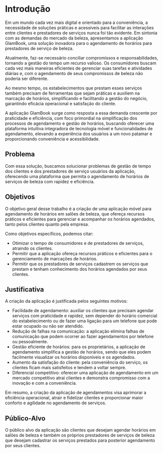 # Introdução

Em um mundo cada vez mais digital e orientado para a conveniência, a necessidade de soluções práticas e acessíveis para facilitar as interações entre clientes e prestadores de serviços nunca foi tão evidente. Em sintonia com as demandas do mercado da beleza, apresentamos a aplicação GlamBook, uma solução inovadora para o agendamento de horários para prestadores de serviço de beleza.

Atualmente, faz-se necessário conciliar compromissos e responsabilidades, tornando a gestão do tempo um recurso valioso. Os consumidores buscam cada vez mais maneiras eficientes de gerenciar suas tarefas e atividades diárias e, com o agendamento de seus compromissos de beleza não poderia ser diferente.

Ao mesmo tempo, os estabelecimentos que prestam esses serviços também precisam de ferramentas que sejam práticas e auxiliem na marcação de horários, simplificando e facilitando a gestão do negócio, garantindo eficácia operacional e satisfação do cliente.

A aplicação GlamBook surge como resposta a essa demanda crescente por praticidade e eficiência, com foco primordial na simplificação dos processos de agendamento e gestão de horários, buscando oferecer uma plataforma intuitiva integradora de tecnologia móvel e funcionalidades de agendamento, elevando a experiência dos usuários a um novo patamar e proporcionando conveniência e acessibilidade.

## Problema
Com essa solução, buscamos solucionar problemas de gestão de tempo dos clientes e dos prestadores de serviço usuários da aplicação, oferecendo uma plataforma que permita o agendamento de horários de serviços de beleza com rapidez e eficiência.

## Objetivos

O objetivo geral desse trabalho é a criação de uma aplicação móvel para agendamento de horários em salões de beleza, que ofereça recursos práticos e eficientes para gerenciar e acompanhar os horários agendados, tanto pelos clientes quanto pela empresa.

Como objetivos específicos, podemos citar:

- Otimizar o tempo de consumidores e de prestadores de serviços, atraindo os clientes.
- Permitir que a aplicação ofereça recursos práticos e eficientes para o gerenciamento de marcações de horários.
- Permitir que os prestadores de serviços cadastrem os serviços que prestam e tenham conhecimento dos horários agendados por seus clientes.

## Justificativa

A criação da aplicação é justificada pelos seguintes motivos:

- Facilidade de agendamento: auxiliar os clientes que precisam agendar serviços com praticidade e rapidez, sem depender do horário comercial do estabelecimento ou de fazer uma ligação para um telefone que pode estar ocupado ou não ser atendido.
- Redução de falhas na comunicação: a aplicação elimina falhas de comunicação que podem ocorrer ao fazer agendamentos por telefone ou pessoalmente.
- Gestão eficiente de horários: para os proprietários, a aplicação de agendamento simplifica a gestão de horários, sendo que eles podem facilmente visualizar os horários disponíveis e os agendados.
- Aumento da satisfação do cliente: pela conveniência do serviço, os clientes ficam mais satisfeitos e tendem a voltar sempre.
- Diferencial competitivo: oferecer uma aplicação de agendamento em um mercado competitivo atrai clientes e demonstra compromisso com a inovação e com a conveniência.

Em resumo, a criação da aplicação de agendamentos visa aprimorar a eficiência operacional, atrair e fidelizar clientes e proporcionar maior conforto e agilidade no agendamento de serviços.

## Público-Alvo

O público alvo da aplicação são clientes que desejam agendar horários em salões de beleza e também os próprios prestadores de serviços de beleza que desejam cadastrar os serviços prestados para posterior agendamento por seus clientes.
